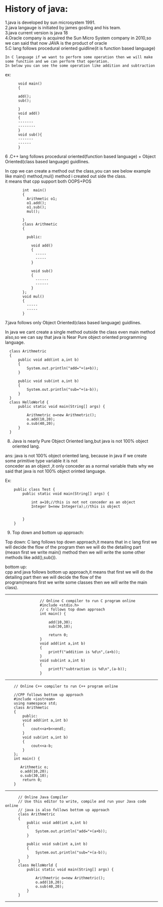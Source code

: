 # History of java:

1.java is developed by sun microsystem 1991.  
2.java langauge is initiated by james gosling and his team.  
3.java current version is java 18  
4.Oracle company is acquired the Sun Micro System company in 2010,so we can said that now JAVA is the product of oracle  
5.C lang follows procedural oriented guidline(it is function based language)  

	In C language if we want to perform some operation then we will make some function and we can perform that operation.
	In below you can see the some operation like addition and subtraction

ex:  

          void main()
          {

          add();
          sub();

          }
          void add()
          {
          -------
          --------
          }
          void sub(){
          -------
          ------
          }

6 .C++ lang follows procedural oriented(function based language) + Object Oriented(class based language) guidlines.  

In cpp we can create a method out the class,you can see below example like main() method,mul() method i created out side the class.  
it means that cpp support both OOPS+POS   

            int  main()
            {
              Arithmetic o1;
              o1.add();
              o1.sub();
              mul();

            }
            class Arithmetic
            {

              public:

                void add()
                {
                  -----
                  -----
                }

                void sub()
                {
                  ------
                  ------
                }
            };
            void mul()
            {
              -----
              -----
            }

7.java follows only Object Oriented(class based language) guidlines.  
	
In java we cant create a single method outside the class even main method also,so we can say that java is Near Pure object oriented programming language.  

      class Arithmetric
      {
          public void add(int a,int b)
          {
              System.out.println("add="+(a+b));
          }

          public void sub(int a,int b)
          {
              System.out.println("sub="+(a-b));
          }
      }
      class HelloWorld {
          public static void main(String[] args) {

              Arithmetric o=new Arithmetric();
              o.add(10,20);
              o.sub(40,20);
          }
      }

8. Java is nearly Pure Object Oriented lang,but java is not 100% object oriented lang.  

ans: java is not 100% object oriented lang, because in java if we create some primitive type variable it is not  
conceder as an object ,it only conceder as a normal variable thats why we said that java is not 100% object orinted language.  

Ex:  

        public class Test {
            public static void main(String[] args) {

                int a=10;//this is not not conceder as an object
                Integer b=new Integer(a);//this is object


            }
        }
        
        
9. Top down and bottom up approach:  

Top down:
	C lang follows top down approach,it means that in c lang first we will decide the flow of the program then we will do the detailing part  
	(measn first we write main() method then we will write the some other methods like add(),sub()).  

bottom up:  
	cpp and java follows bottom up approach,it means that first we will do the detailing part then we will decide the flow of the   
	program(means first we write some classes then we will write the main class).  

-------------------------------------------------------------

                    // Online C compiler to run C program online
                    #include <stdio.h>
                    // c follows top down approach
                    int main() {

                        add(10,30);
                        sub(30,10);

                        return 0;
                    }
                    void add(int a,int b)
                    {
                        printf("addition is %d\n",(a+b));
                    }
                    void sub(int a,int b)
                    {
                        printf("subtraction is %d\n",(a-b));
                    }
-----------------------------------------------------------------------

        // Online C++ compiler to run C++ program online

        //CPP follows bottom up approach
        #include <iostream>
        using namespace std;
        class Arithmetic
        {
            public:
            void add(int a,int b)
            {
                cout<<a+b<<endl;
            }
            void sub(int a,int b)
            {
                cout<<a-b;
            }
        };
        int main() {

           Arithmetic o;
           o.add(10,20);
           o.sub(30,10);
            return 0;
        }
-------------------------------------------------------------------------

          // Online Java Compiler
          // Use this editor to write, compile and run your Java code online
          // java is also follows bottom up approach
          class Arithmetric
          {
              public void add(int a,int b)
              {
                  System.out.println("add="+(a+b));
              }

              public void sub(int a,int b)
              {
                  System.out.println("sub="+(a-b));
              }
          }
          class HelloWorld {
              public static void main(String[] args) {

                  Arithmetric o=new Arithmetric();
                  o.add(10,20);
                  o.sub(40,20);
              }
          }
          
--------------------------------------------------------------------------------------




